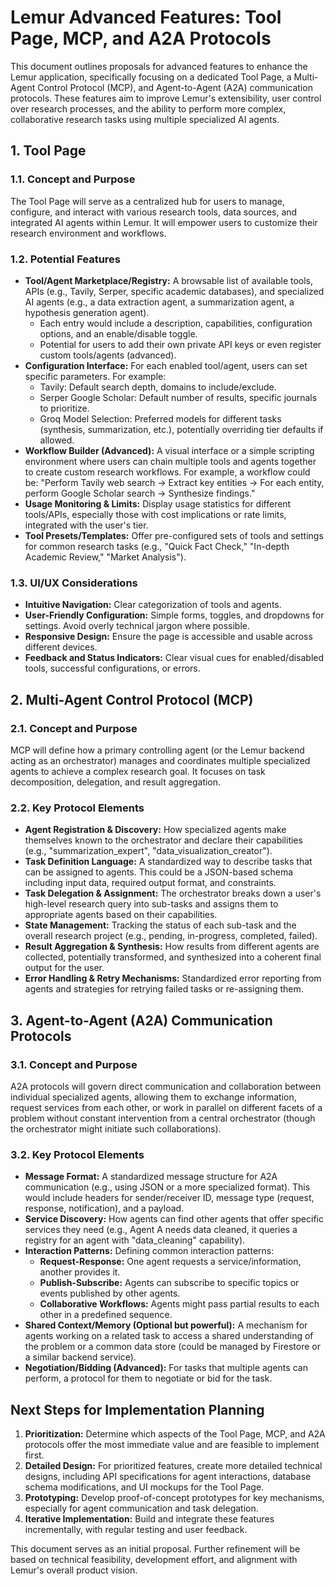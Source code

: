 # Lemur Advanced Features: Tool Page, MCP, and A2A Protocols

This document outlines proposals for advanced features to enhance the Lemur application, specifically focusing on a dedicated Tool Page, a Multi-Agent Control Protocol (MCP), and Agent-to-Agent (A2A) communication protocols. These features aim to improve Lemur's extensibility, user control over research processes, and the ability to perform more complex, collaborative research tasks using multiple specialized AI agents.

## 1. Tool Page

### 1.1. Concept and Purpose

The Tool Page will serve as a centralized hub for users to manage, configure, and interact with various research tools, data sources, and integrated AI agents within Lemur. It will empower users to customize their research environment and workflows.

### 1.2. Potential Features

*   **Tool/Agent Marketplace/Registry:** A browsable list of available tools, APIs (e.g., Tavily, Serper, specific academic databases), and specialized AI agents (e.g., a data extraction agent, a summarization agent, a hypothesis generation agent).
    *   Each entry would include a description, capabilities, configuration options, and an enable/disable toggle.
    *   Potential for users to add their own private API keys or even register custom tools/agents (advanced).
*   **Configuration Interface:** For each enabled tool/agent, users can set specific parameters. For example:
    *   Tavily: Default search depth, domains to include/exclude.
    *   Serper Google Scholar: Default number of results, specific journals to prioritize.
    *   Groq Model Selection: Preferred models for different tasks (synthesis, summarization, etc.), potentially overriding tier defaults if allowed.
*   **Workflow Builder (Advanced):** A visual interface or a simple scripting environment where users can chain multiple tools and agents together to create custom research workflows. For example, a workflow could be: "Perform Tavily web search -> Extract key entities -> For each entity, perform Google Scholar search -> Synthesize findings."
*   **Usage Monitoring & Limits:** Display usage statistics for different tools/APIs, especially those with cost implications or rate limits, integrated with the user's tier.
*   **Tool Presets/Templates:** Offer pre-configured sets of tools and settings for common research tasks (e.g., "Quick Fact Check," "In-depth Academic Review," "Market Analysis").

### 1.3. UI/UX Considerations

*   **Intuitive Navigation:** Clear categorization of tools and agents.
*   **User-Friendly Configuration:** Simple forms, toggles, and dropdowns for settings. Avoid overly technical jargon where possible.
*   **Responsive Design:** Ensure the page is accessible and usable across different devices.
*   **Feedback and Status Indicators:** Clear visual cues for enabled/disabled tools, successful configurations, or errors.

## 2. Multi-Agent Control Protocol (MCP)

### 2.1. Concept and Purpose

MCP will define how a primary controlling agent (or the Lemur backend acting as an orchestrator) manages and coordinates multiple specialized agents to achieve a complex research goal. It focuses on task decomposition, delegation, and result aggregation.

### 2.2. Key Protocol Elements

*   **Agent Registration & Discovery:** How specialized agents make themselves known to the orchestrator and declare their capabilities (e.g., "summarization_expert", "data_visualization_creator").
*   **Task Definition Language:** A standardized way to describe tasks that can be assigned to agents. This could be a JSON-based schema including input data, required output format, and constraints.
*   **Task Delegation & Assignment:** The orchestrator breaks down a user's high-level research query into sub-tasks and assigns them to appropriate agents based on their capabilities.
*   **State Management:** Tracking the status of each sub-task and the overall research project (e.g., pending, in-progress, completed, failed).
*   **Result Aggregation & Synthesis:** How results from different agents are collected, potentially transformed, and synthesized into a coherent final output for the user.
*   **Error Handling & Retry Mechanisms:** Standardized error reporting from agents and strategies for retrying failed tasks or re-assigning them.

## 3. Agent-to-Agent (A2A) Communication Protocols

### 3.1. Concept and Purpose

A2A protocols will govern direct communication and collaboration between individual specialized agents, allowing them to exchange information, request services from each other, or work in parallel on different facets of a problem without constant intervention from a central orchestrator (though the orchestrator might initiate such collaborations).

### 3.2. Key Protocol Elements

*   **Message Format:** A standardized message structure for A2A communication (e.g., using JSON or a more specialized format). This would include headers for sender/receiver ID, message type (request, response, notification), and a payload.
*   **Service Discovery:** How agents can find other agents that offer specific services they need (e.g., Agent A needs data cleaned, it queries a registry for an agent with "data_cleaning" capability).
*   **Interaction Patterns:** Defining common interaction patterns:
    *   **Request-Response:** One agent requests a service/information, another provides it.
    *   **Publish-Subscribe:** Agents can subscribe to specific topics or events published by other agents.
    *   **Collaborative Workflows:** Agents might pass partial results to each other in a predefined sequence.
*   **Shared Context/Memory (Optional but powerful):** A mechanism for agents working on a related task to access a shared understanding of the problem or a common data store (could be managed by Firestore or a similar backend service).
*   **Negotiation/Bidding (Advanced):** For tasks that multiple agents can perform, a protocol for them to negotiate or bid for the task.

## Next Steps for Implementation Planning

1.  **Prioritization:** Determine which aspects of the Tool Page, MCP, and A2A protocols offer the most immediate value and are feasible to implement first.
2.  **Detailed Design:** For prioritized features, create more detailed technical designs, including API specifications for agent interactions, database schema modifications, and UI mockups for the Tool Page.
3.  **Prototyping:** Develop proof-of-concept prototypes for key mechanisms, especially for agent communication and task delegation.
4.  **Iterative Implementation:** Build and integrate these features incrementally, with regular testing and user feedback.

This document serves as an initial proposal. Further refinement will be based on technical feasibility, development effort, and alignment with Lemur's overall product vision.

